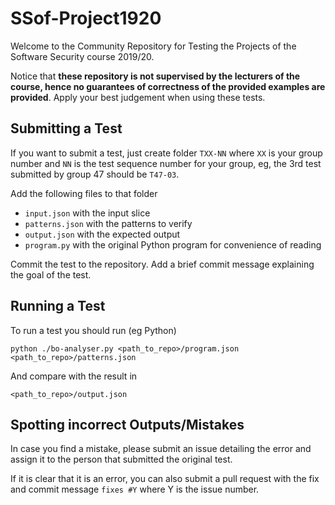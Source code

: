 # SSof-Project1920

Welcome to the Community Repository for Testing the Projects of the Software Security course 2019/20.

Notice that __these repository is not supervised by the lecturers of the course, hence no guarantees of correctness of the provided examples are provided__. Apply your best judgement when using these tests.

## Submitting a Test

If you want to submit a test, just create folder `TXX-NN` where `XX` is your group number and `NN` is the test sequence number for your group, eg, the 3rd test submitted by group 47 should be `T47-03`.

Add the following files to that folder

- `input.json` with the input slice
- `patterns.json` with the patterns to verify
- `output.json` with the expected output
- `program.py` with the original Python program for convenience of reading

Commit the test to the repository. Add a brief commit message explaining the goal of the test.

## Running a Test

To run a test you should run (eg Python)

`python ./bo-analyser.py <path_to_repo>/program.json <path_to_repo>/patterns.json`

And compare with the result in 

`<path_to_repo>/output.json`

## Spotting incorrect Outputs/Mistakes

In case you find a mistake, please submit an issue detailing the error and assign it to the person that submitted the original test.

If it is clear that it is an error, you can also submit a pull request with the fix and commit message `fixes #Y` where Y is the issue number.
